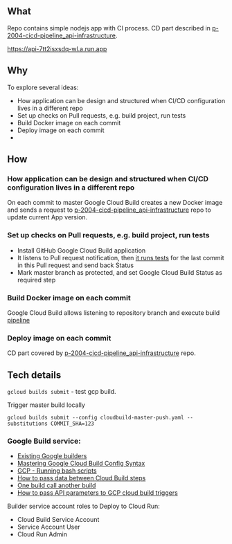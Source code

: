 ## What
Repo contains simple nodejs app with CI process. CD part described
in [p-2004-cicd-pipeline_api-infrastructure](https://github.com/vm-mishchenko/p-2004-cicd-pipeline_api-infrastructure).

https://api-7tt2isxsdq-wl.a.run.app

## Why
To explore several ideas:
- How application can be design and structured when CI/CD configuration lives in a different repo
- Set up checks on Pull requests, e.g. build project, run tests
- Build Docker image on each commit
- Deploy image on each commit
- 

## How
### How application can be design and structured when CI/CD configuration lives in a different repo
On each commit to master Google Cloud Build creates a new Docker image and sends a request
to [p-2004-cicd-pipeline_api-infrastructure](https://github.com/vm-mishchenko/p-2004-cicd-pipeline_api-infrastructure)
repo to update current App version.

### Set up checks on Pull requests, e.g. build project, run tests
- Install GitHub Google Cloud Build application
- It listens to Pull request notification, then [it runs tests](./cloudbuild-pull-request.yaml) for the last commit in
  this Pull request and send back Status
- Mark master branch as protected, and set Google Cloud Build Status as required step

### Build Docker image on each commit
Google Cloud Build allows listening to repository branch and execute build [pipeline](./cloudbuild-master-push.yaml)

### Deploy image on each commit
CD part covered
by [p-2004-cicd-pipeline_api-infrastructure](https://github.com/vm-mishchenko/p-2004-cicd-pipeline_api-infrastructure)
repo.

## Tech details
`gcloud builds submit` - test gcp build.

Trigger master build locally
```shell
gcloud builds submit --config cloudbuild-master-push.yaml --substitutions COMMIT_SHA=123
```

### Google Build service:
- [Existing Google builders](https://github.com/GoogleCloudPlatform/cloud-builders)
- [Mastering Google Cloud Build Config Syntax](https://davidstanke.medium.com/mastering-google-cloud-build-config-syntax-8c3024607daf)
- [GCP - Running bash scripts](https://cloud.google.com/build/docs/configuring-builds/run-bash-scripts)
- [How to pass data between Cloud Build steps](https://medium.com/google-cloud/how-to-pass-data-between-cloud-build-steps-de5c9ebc4cdd)
- [One build call another build](https://stackoverflow.com/questions/59282760/how-to-link-cloudbuild-yaml-from-different-repository-google-cloud-build-trigge)
- [How to pass API parameters to GCP cloud build triggers](https://stackoverflow.com/questions/59804109/how-to-pass-api-parameters-to-gcp-cloud-build-triggers)

Builder service account roles to Deploy to Cloud Run:
- Cloud Build Service Account
- Service Account User
- Cloud Run Admin
